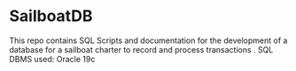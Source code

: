 # SailboatDB
This repo contains SQL Scripts and documentation for the development of a database for a sailboat charter to record and process transactions .
SQL DBMS used: Oracle 19c
